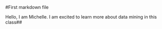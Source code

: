 #First markdown file 

Hello, I am Michelle. I am excited to learn more about data mining in this class##
